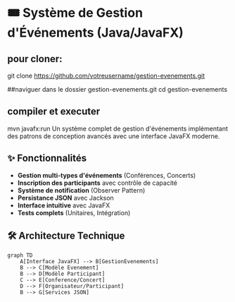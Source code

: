 # 🎟️ Système de Gestion d'Événements (Java/JavaFX)
## pour cloner:
git clone https://github.com/votreusername/gestion-evenements.git

##naviguer dans le dossier gestion-evenements.git
cd gestion-evenements
## compiler et executer
mvn javafx:run
Un système complet de gestion d'événements implémentant des patrons de conception avancés avec une interface JavaFX moderne.

## ✨ Fonctionnalités

- **Gestion multi-types d'événements** (Conférences, Concerts)
- **Inscription des participants** avec contrôle de capacité
- **Système de notification** (Observer Pattern)
- **Persistance JSON** avec Jackson
- **Interface intuitive** avec JavaFX
- **Tests complets** (Unitaires, Intégration)

## 🛠 Architecture Technique

```mermaid
graph TD
    A[Interface JavaFX] --> B[GestionEvenements]
    B --> C[Modèle Evenement]
    B --> D[Modèle Participant]
    C --> E[Conference/Concert]
    D --> F[Organisateur/Participant]
    B --> G[Services JSON]

